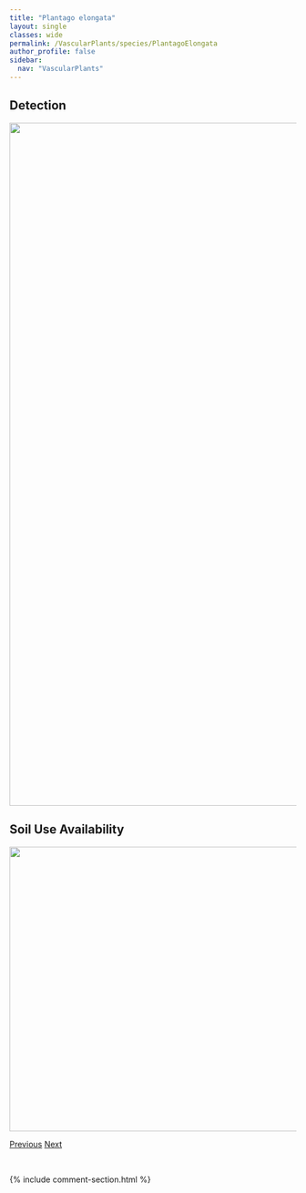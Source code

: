 ```yaml
---
title: "Plantago elongata"
layout: single
classes: wide
permalink: /VascularPlants/species/PlantagoElongata
author_profile: false
sidebar:
  nav: "VascularPlants"
---
```


<h2>Detection</h2>

<a href="https://drive.google.com/uc?export=view&id=1AKdvXAeyVjy4_tFcY6mM7F8xbWTpKcOq">
<img src="https://drive.google.com/uc?export=view&id=1AKdvXAeyVjy4_tFcY6mM7F8xbWTpKcOq" height = "1200" width = "800">
</a>


<h2>Soil Use Availability</h2>

<a href="https://drive.google.com/uc?export=view&id=1oVlmz061zNfI7CJYhbU_pH-_PGaFZ2rH">
<img src="https://drive.google.com/uc?export=view&id=1oVlmz061zNfI7CJYhbU_pH-_PGaFZ2rH" height = "500" width = "1000">
</a>


<a href="/DevelopmentWebsite/VascularPlants/species/PlagiobothrysScouleri" class="pagination--pager" title="Plagiobothrys scouleri">Previous</a> <a href="/DevelopmentWebsite/VascularPlants/species/PlantagoEriopoda" class="pagination--pager" title="Plantago eriopoda">Next</a>

<p>&nbsp;</p>

{% include comment-section.html %}

